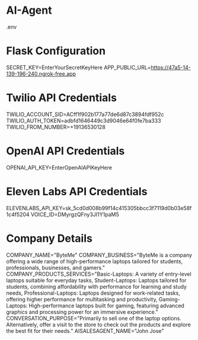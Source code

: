 # AI-Agent

.env

# Flask Configuration
SECRET_KEY=EnterYourSecretKeyHere
APP_PUBLIC_URL=https://47a5-14-139-196-240.ngrok-free.app

# Twilio API Credentials
TWILIO_ACCOUNT_SID=ACff1f902b177a77de6d87c3894fdf952c
TWILIO_AUTH_TOKEN=adbfd1646449c3d9046e64f0fe7ba333
TWILIO_FROM_NUMBER=+19136530128

# OpenAI API Credentials
OPENAI_API_KEY=EnterOpenAIAPIKeyHere

# Eleven Labs API Credentials
ELEVENLABS_API_KEY=sk_5cd0d008b99f14c415305bbcc3f7119d0b03e58f1c4f5204
VOICE_ID=DMyrgzQFny3JI1Y1paM5

# Company Details
COMPANY_NAME="ByteMe"
COMPANY_BUSINESS="ByteMe is a company offering a wide range of high-performance laptops tailored for students, professionals, businesses, and gamers."
COMPANY_PRODUCTS_SERVICES="Basic-Laptops: A variety of entry-level laptops suitable for everyday tasks,
Student-Laptops: Laptops tailored for students, combining affordability with performance for learning and study needs,
Professional-Laptops: Laptops designed for work-related tasks, offering higher performance for multitasking and productivity,
Gaming-Laptops: High-performance laptops built for gaming, featuring advanced graphics and processing power for an immersive experience."
CONVERSATION_PURPOSE="Primarily to sell one of the laptop options. Alternatively, offer a visit to the store to check out the products and explore the best fit for their needs."
AISALESAGENT_NAME="John Jose"
